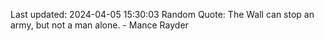 Last updated: 2024-04-05 15:30:03
Random Quote: The Wall can stop an army, but not a man alone.  -  Mance Rayder